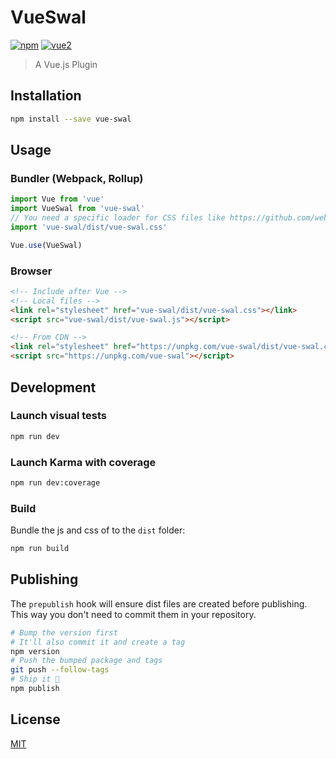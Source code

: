 # VueSwal

[![npm](https://img.shields.io/npm/v/vue-swal.svg)](https://www.npmjs.com/package/vue-swal) [![vue2](https://img.shields.io/badge/vue-2.x-brightgreen.svg)](https://vuejs.org/)

> A Vue.js Plugin

## Installation

```bash
npm install --save vue-swal
```

## Usage

### Bundler (Webpack, Rollup)

```js
import Vue from 'vue'
import VueSwal from 'vue-swal'
// You need a specific loader for CSS files like https://github.com/webpack/css-loader
import 'vue-swal/dist/vue-swal.css'

Vue.use(VueSwal)
```

### Browser

```html
<!-- Include after Vue -->
<!-- Local files -->
<link rel="stylesheet" href="vue-swal/dist/vue-swal.css"></link>
<script src="vue-swal/dist/vue-swal.js"></script>

<!-- From CDN -->
<link rel="stylesheet" href="https://unpkg.com/vue-swal/dist/vue-swal.css"></link>
<script src="https://unpkg.com/vue-swal"></script>
```

## Development

### Launch visual tests

```bash
npm run dev
```

### Launch Karma with coverage

```bash
npm run dev:coverage
```

### Build

Bundle the js and css of to the `dist` folder:

```bash
npm run build
```


## Publishing

The `prepublish` hook will ensure dist files are created before publishing. This
way you don't need to commit them in your repository.

```bash
# Bump the version first
# It'll also commit it and create a tag
npm version
# Push the bumped package and tags
git push --follow-tags
# Ship it 🚀
npm publish
```

## License

[MIT](http://opensource.org/licenses/MIT)
